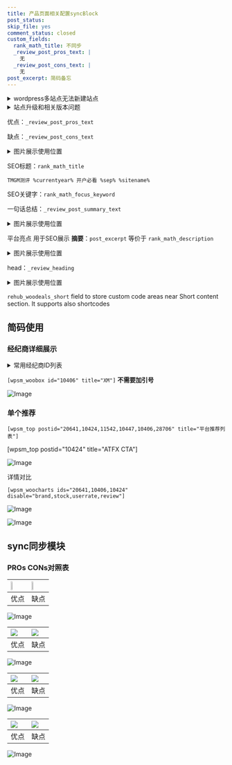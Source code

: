 ```yaml
---
title: 产品页面相关配置syncBlock
post_status: 
skip_file: yes
comment_status: closed
custom_fields:
  rank_math_title: 不同步
  _review_post_pros_text: |
    无
  _review_post_cons_text: |
    无
post_excerpt: 简码备忘
---
```

<details><summary>wordpress多站点无法新建站点</summary>

<li>和报错需要清理cookies一样的原因</li>
<li>wp-config.php里面<code>define( 'SUBDOMAIN_INSTALL', false );//子域名安装</code></li>
<li>新建子站点是用<code>define( 'SUBDOMAIN_INSTALL', true);//子域名安装</code> 完成以后，改成<code>false</code></li>
</details>

<details><summary>站点升级和相关版本问题</summary>

<p>wordpress：5.9.9
woocommerce：7.5.1
出现问题的地方：主题选项里面>><strong>Product layout >>compact style</strong></p>
<p>如何出现没有用过的字段 导致无法保存。先导出配置 然后进行修改，后面再次恢复即可。</p>
<p>出现部分字段无法显示时，需要返回默认布局后，对产品进行保存就好了。</p>
<p></p>
</details>

优点：`_review_post_pros_text`

缺点：`_review_post_cons_text`

<details><summary>图片展示使用位置</summary>

<img src="https://prod-files-secure.s3.us-west-2.amazonaws.com/39ed1227-6d7d-4570-be36-9ccd4a2c4241/f51d3d83-55d4-4bdf-9604-f37ec77ab556/Untitled.png?X-Amz-Algorithm=AWS4-HMAC-SHA256&X-Amz-Content-Sha256=UNSIGNED-PAYLOAD&X-Amz-Credential=ASIAZI2LB466XWPIXY4W%2F20250504%2Fus-west-2%2Fs3%2Faws4_request&X-Amz-Date=20250504T045523Z&X-Amz-Expires=3600&X-Amz-Security-Token=IQoJb3JpZ2luX2VjEGQaCXVzLXdlc3QtMiJGMEQCICOF7tFQ5y4ynDkmUtwkzmNPYoijAks0jTCz0cjPNGLgAiAB3RBda82d83c07rOIZxnusECqWvoU9JEHTy8KqvySAiqIBAj9%2F%2F%2F%2F%2F%2F%2F%2F%2F%2F8BEAAaDDYzNzQyMzE4MzgwNSIMFFgamcsG18J1t30GKtwDQik8Y4R%2FCT0PRmmKHBEVN%2FLrVPopc2jJT44zHSJsVjaMsZvXOX93vNdKsbu4rh2D0urNzF0NRD5XwrQD4x%2B96hprWtfSmaWGGlEv20dN%2F098jtvdzG4g2l1LP1%2FsSpQb8C93UDT0BNPAc%2FpJ7QxRd738sruL8THSsyuKqfNayziRTZHKwiMNlagOe2erSLMKfRy%2BdFT1lWekXNmisAB%2BzRIXspbmIg0QRcTkCEcoUu36QCaPZFBBfY%2Bk22oLd%2B6mlYoF9hN1jVOlZ6SADEgDQCOnJyI4wpiOI4E14rt%2F5tv9myGbte7NaH0CF7dCnJHcRD6qFElAIZ6U4Pam08BsjsdbkLqxJxlGVL%2Bu1kvs4EnJikH%2BMJst%2F47QaNP07Yp6WzUqIqlB6bejDd63dvGCDynFot0QIGK2vVIjbocAl4qRcveuOb2%2FXBtXexcZkGHDwBSblp2hi8DwyV2yhdkiyoblfxAjAiqYdArBSDleKlA3IWer2Duzzp0PR4u8fKR049yJXBfeeyUoMW%2Fok8RBPMR%2BD8Ia4R4Cqrc7HtQMuM8%2Fe103Xf6q0Jk1dtieqwWjTQLp34gQInl%2Fqj4yQv2dh3XdYm7di7LsORQ5c7BW8dYlDBp5uQNaJO2ryCEwt9DbwAY6pgFHSDdJFud00mSpNGukgu5h6xUjKvoJIQXdD0h0aUd5TRawawhcsN8nXSL7vD0wJMVY5jwCKbgmvQz5lIM2tiTjF49BDtxLIyNEsTwd53Lmbl8P5dMNq5FHLY5AZS4QrY1VFWDLQPNrI6rN9JT3Im7Ea9Wmcn8DAQW7HSyfhkLR8%2BSl%2FAnTs5Gq7Yl2d3w5JN9rJZWz9Gg3iThH40WbmvAqFxhd7VZs&X-Amz-Signature=3bea93fbde400227383acae64e2c411ff7f3daba17663102cc547fc4100e5f68&X-Amz-SignedHeaders=host&x-id=GetObject" alt="Image">
</details>

SEO标题：`rank_math_title`

`TMGM测评 %currentyear% 开户必看 %sep% %sitename%`

SEO关键字：`rank_math_focus_keyword`

一句话总结：`_review_post_summary_text`

<details><summary>图片展示使用位置</summary>

<img src="https://prod-files-secure.s3.us-west-2.amazonaws.com/39ed1227-6d7d-4570-be36-9ccd4a2c4241/4b96a922-296c-4f4e-8630-d1c870cbce01/Untitled.png?X-Amz-Algorithm=AWS4-HMAC-SHA256&X-Amz-Content-Sha256=UNSIGNED-PAYLOAD&X-Amz-Credential=ASIAZI2LB46666UCA5LU%2F20250504%2Fus-west-2%2Fs3%2Faws4_request&X-Amz-Date=20250504T045524Z&X-Amz-Expires=3600&X-Amz-Security-Token=IQoJb3JpZ2luX2VjEGQaCXVzLXdlc3QtMiJHMEUCICI%2FuuUSYPTzMMJvp89zMCj6qvchGiIxJE%2FYwGaUCLJuAiEAg95IrtFGGJYoacExi%2BzUg0PUW7w1kCqVnEyLeGyuLhwqiAQI%2Ff%2F%2F%2F%2F%2F%2F%2F%2F%2F%2FARAAGgw2Mzc0MjMxODM4MDUiDD26Zyw4FIVzrxKHYyrcAzBMYfpIdwst4Mlbxf6ZS311lS0XUBGYEWLjq1mMtNt5%2FFlvTDU2jyrQoQfAMxdAtT2X6rTmKdSEKgX5BnxT6rf3CHLPjowzRtKrzply74HEiFtevQGd%2FYre2f8WVBw7P21iuJ5HhgMKiuAhpQO6WTcIYYL51L63AAsv%2BsAteCzRW8X9yJvNTt9GLEIll9hGGZUnd65xqqE%2FBUrCj20cq51GdPLDOr90nPKO1aMCr83GKdwutKpr2js1DjunvGUSGXmvrv%2BdCahva4SG8%2FVGVDp9zqPz1u621glAEtkqhGH1T8VVqXho9NOD9gHU4vjFmoUlYOWTi5OhiZpqvCGQ2VfnXMD6ZGO%2BQOnjL3%2BHLl6tO7CyMV%2Fk39Oj%2BratWbb7A3BEX%2BSZrGkZQUJH3UByc7WsH%2FgOA%2BtM4YrkeR1VIE3IH8JBiBAdddM%2FJ2UsCOAARWLAdCsyawD1atozWV2q1%2F47j%2BTGAL5vP40d6g8GUe4BAcwZeKY4TbpBdFmhmKKhHTXcTIPDVYbF3Y7rlG4uv6KcdaDAsCvhs7C%2BQUVdNle3B2kPglDnOe4jNZaESl6dc2JVzStnCSCyF5iDhOAaiZCcrObKqj0%2F%2BolAAPRIA0eHUey6nKzLQSC7hpXzMLrQ28AGOqUBoSCWosiZfly4g4MfLS0QYnygcPZZ%2BpFifMJBN%2B526%2BvgiBqzO%2Bia88lJ8eniYAYYM5lIMpvBrfbCMPdSwYR3KLIKhvsogUBDuyDZIoN8oYnrS9KcPJkAXfMq9gylmPEigiGAVEXS8IVisD4s8H54BEXC2YUrqla%2FlmToP5O5xTXv%2BRKZgGzgS0AugpyqekAW1WcpqAgrHI637gGOzdhX4aJgcbmd&X-Amz-Signature=fd57373dd2a8a025df10e8b404f8f865923a8276f2de6349644b70efbc4bf06b&X-Amz-SignedHeaders=host&x-id=GetObject" alt="Image">
</details>

平台亮点 用于SEO展示 **摘要**：`post_excerpt`  等价于 `rank_math_description`

<details><summary>图片展示使用位置</summary>

<img src="https://prod-files-secure.s3.us-west-2.amazonaws.com/39ed1227-6d7d-4570-be36-9ccd4a2c4241/1ee11f63-b60a-4dfe-a7a7-d58ff23b5d88/Untitled.png?X-Amz-Algorithm=AWS4-HMAC-SHA256&X-Amz-Content-Sha256=UNSIGNED-PAYLOAD&X-Amz-Credential=ASIAZI2LB466ZVL7SUIT%2F20250504%2Fus-west-2%2Fs3%2Faws4_request&X-Amz-Date=20250504T045524Z&X-Amz-Expires=3600&X-Amz-Security-Token=IQoJb3JpZ2luX2VjEGQaCXVzLXdlc3QtMiJGMEQCIGm6v%2BxDGMZ8sstqwyio532GlkJzH8%2B5K%2FAJbgPdGhFfAiB7yPWbO8vEBPlTSeSn3IAi63i6WoIkYtscypS0f8haMiqIBAj9%2F%2F%2F%2F%2F%2F%2F%2F%2F%2F8BEAAaDDYzNzQyMzE4MzgwNSIMjfXTGas35uUxGhEiKtwDtlNjV4i%2B4Avbj4lSWKTecB0yFwZxFtdG2%2Bqzzq4sSleH5U5Wn2F6%2BrN5hxKB8KTXP5nhZEpB78L7p5ZqAfJgajp%2BQ8Qd8M5GXAGEbvBAqrMjjCQoHbfOPHXigzCkS9kFDNvCfnGlnBpkMXBam%2FDeaFsYtgeK4r8B1ZcEGqcprGPMAIIG%2B7WUv%2Fpg7Fn2mfvAFOe%2BUrHflJ1YDKv0PIGmuiUGUpzy6vIonX3y6YSUmnmqVppw6nDTTGr4xJPZnSzIoXy%2BSV9WOHpQULlKqYVYah9DShg1HbU%2ButbRU%2BnmmRUO%2FZTgCjB5PinHkQh9gA4MvYZ2qMimSjARhOnn5Ynx3w3TcM5SBEJfLwqOTcOum4PgUp6s1ATJ83knQ99qo1LXxg0mi8oc8%2FyuqRbn7Zf8RZ7uNjzmBU07xagHWtfGAx3%2BWqUoq4iOcN3vAkk4nFDq05HODdPBFvbLQIh%2BHr3K1oJVAcs9lWxMCBknNx5FwKAyuLxNptOPP%2Frc0MGunNJRVC20bCbg4a3oZYbGLgHOlXaCcZbGCV3Y6pqkSk5rjIAW5oJdeoENn1Vm68Lxs6kdpSjJpDVHfU2Ov8kei9AWsiXSyvdGYWLoy4ir%2BvmRrILh5fejwihdDVeaa6kw%2BNDbwAY6pgHDEJpKhGVPcCI%2FWkpUMwtIdzHw5q2q4afu91b179fMLIEJtvKKA6vhveMIZWA%2FZy2lxDut4kWw1p3mXt0PgJXiyLoATJx6ETR5qAwJJyg%2FmDzS8Q4AAe1veRug69Ixp6CWg7UQZ8QQu28KZ5GO%2FojloE%2BtL3PM4CskSG5GH7xPOeoYYq1zkq7I9k14oiAs%2BBS8PtY0Xswt9pukUHTBtGpi8k9xYEqa&X-Amz-Signature=0e10f6b7a7d2f87f8ea4f1f5ee109eb8aadf4d858f1a7ef7e957e8f6587aaca2&X-Amz-SignedHeaders=host&x-id=GetObject" alt="Image">
<img src="https://prod-files-secure.s3.us-west-2.amazonaws.com/39ed1227-6d7d-4570-be36-9ccd4a2c4241/ad4118b5-78d8-4fbe-801e-3b29b5d99c01/Untitled.png?X-Amz-Algorithm=AWS4-HMAC-SHA256&X-Amz-Content-Sha256=UNSIGNED-PAYLOAD&X-Amz-Credential=ASIAZI2LB466ZVL7SUIT%2F20250504%2Fus-west-2%2Fs3%2Faws4_request&X-Amz-Date=20250504T045524Z&X-Amz-Expires=3600&X-Amz-Security-Token=IQoJb3JpZ2luX2VjEGQaCXVzLXdlc3QtMiJGMEQCIGm6v%2BxDGMZ8sstqwyio532GlkJzH8%2B5K%2FAJbgPdGhFfAiB7yPWbO8vEBPlTSeSn3IAi63i6WoIkYtscypS0f8haMiqIBAj9%2F%2F%2F%2F%2F%2F%2F%2F%2F%2F8BEAAaDDYzNzQyMzE4MzgwNSIMjfXTGas35uUxGhEiKtwDtlNjV4i%2B4Avbj4lSWKTecB0yFwZxFtdG2%2Bqzzq4sSleH5U5Wn2F6%2BrN5hxKB8KTXP5nhZEpB78L7p5ZqAfJgajp%2BQ8Qd8M5GXAGEbvBAqrMjjCQoHbfOPHXigzCkS9kFDNvCfnGlnBpkMXBam%2FDeaFsYtgeK4r8B1ZcEGqcprGPMAIIG%2B7WUv%2Fpg7Fn2mfvAFOe%2BUrHflJ1YDKv0PIGmuiUGUpzy6vIonX3y6YSUmnmqVppw6nDTTGr4xJPZnSzIoXy%2BSV9WOHpQULlKqYVYah9DShg1HbU%2ButbRU%2BnmmRUO%2FZTgCjB5PinHkQh9gA4MvYZ2qMimSjARhOnn5Ynx3w3TcM5SBEJfLwqOTcOum4PgUp6s1ATJ83knQ99qo1LXxg0mi8oc8%2FyuqRbn7Zf8RZ7uNjzmBU07xagHWtfGAx3%2BWqUoq4iOcN3vAkk4nFDq05HODdPBFvbLQIh%2BHr3K1oJVAcs9lWxMCBknNx5FwKAyuLxNptOPP%2Frc0MGunNJRVC20bCbg4a3oZYbGLgHOlXaCcZbGCV3Y6pqkSk5rjIAW5oJdeoENn1Vm68Lxs6kdpSjJpDVHfU2Ov8kei9AWsiXSyvdGYWLoy4ir%2BvmRrILh5fejwihdDVeaa6kw%2BNDbwAY6pgHDEJpKhGVPcCI%2FWkpUMwtIdzHw5q2q4afu91b179fMLIEJtvKKA6vhveMIZWA%2FZy2lxDut4kWw1p3mXt0PgJXiyLoATJx6ETR5qAwJJyg%2FmDzS8Q4AAe1veRug69Ixp6CWg7UQZ8QQu28KZ5GO%2FojloE%2BtL3PM4CskSG5GH7xPOeoYYq1zkq7I9k14oiAs%2BBS8PtY0Xswt9pukUHTBtGpi8k9xYEqa&X-Amz-Signature=c567470376a996bd67b9398bebc90285a1d5c63bcafc24956f5da904a3e8b322&X-Amz-SignedHeaders=host&x-id=GetObject" alt="Image">
<img src="https://prod-files-secure.s3.us-west-2.amazonaws.com/39ed1227-6d7d-4570-be36-9ccd4a2c4241/a38cf7c9-a79c-4b64-9e94-13589fe0758b/Untitled.png?X-Amz-Algorithm=AWS4-HMAC-SHA256&X-Amz-Content-Sha256=UNSIGNED-PAYLOAD&X-Amz-Credential=ASIAZI2LB466ZVL7SUIT%2F20250504%2Fus-west-2%2Fs3%2Faws4_request&X-Amz-Date=20250504T045524Z&X-Amz-Expires=3600&X-Amz-Security-Token=IQoJb3JpZ2luX2VjEGQaCXVzLXdlc3QtMiJGMEQCIGm6v%2BxDGMZ8sstqwyio532GlkJzH8%2B5K%2FAJbgPdGhFfAiB7yPWbO8vEBPlTSeSn3IAi63i6WoIkYtscypS0f8haMiqIBAj9%2F%2F%2F%2F%2F%2F%2F%2F%2F%2F8BEAAaDDYzNzQyMzE4MzgwNSIMjfXTGas35uUxGhEiKtwDtlNjV4i%2B4Avbj4lSWKTecB0yFwZxFtdG2%2Bqzzq4sSleH5U5Wn2F6%2BrN5hxKB8KTXP5nhZEpB78L7p5ZqAfJgajp%2BQ8Qd8M5GXAGEbvBAqrMjjCQoHbfOPHXigzCkS9kFDNvCfnGlnBpkMXBam%2FDeaFsYtgeK4r8B1ZcEGqcprGPMAIIG%2B7WUv%2Fpg7Fn2mfvAFOe%2BUrHflJ1YDKv0PIGmuiUGUpzy6vIonX3y6YSUmnmqVppw6nDTTGr4xJPZnSzIoXy%2BSV9WOHpQULlKqYVYah9DShg1HbU%2ButbRU%2BnmmRUO%2FZTgCjB5PinHkQh9gA4MvYZ2qMimSjARhOnn5Ynx3w3TcM5SBEJfLwqOTcOum4PgUp6s1ATJ83knQ99qo1LXxg0mi8oc8%2FyuqRbn7Zf8RZ7uNjzmBU07xagHWtfGAx3%2BWqUoq4iOcN3vAkk4nFDq05HODdPBFvbLQIh%2BHr3K1oJVAcs9lWxMCBknNx5FwKAyuLxNptOPP%2Frc0MGunNJRVC20bCbg4a3oZYbGLgHOlXaCcZbGCV3Y6pqkSk5rjIAW5oJdeoENn1Vm68Lxs6kdpSjJpDVHfU2Ov8kei9AWsiXSyvdGYWLoy4ir%2BvmRrILh5fejwihdDVeaa6kw%2BNDbwAY6pgHDEJpKhGVPcCI%2FWkpUMwtIdzHw5q2q4afu91b179fMLIEJtvKKA6vhveMIZWA%2FZy2lxDut4kWw1p3mXt0PgJXiyLoATJx6ETR5qAwJJyg%2FmDzS8Q4AAe1veRug69Ixp6CWg7UQZ8QQu28KZ5GO%2FojloE%2BtL3PM4CskSG5GH7xPOeoYYq1zkq7I9k14oiAs%2BBS8PtY0Xswt9pukUHTBtGpi8k9xYEqa&X-Amz-Signature=ca40f63a9c0019e024b73d6e0b224c3e137ef8c3cbd1211dd0f17005aa960472&X-Amz-SignedHeaders=host&x-id=GetObject" alt="Image">
<img src="https://prod-files-secure.s3.us-west-2.amazonaws.com/39ed1227-6d7d-4570-be36-9ccd4a2c4241/7da6fc1e-d2ac-42ae-8c75-cb5749aa18f6/Untitled.png?X-Amz-Algorithm=AWS4-HMAC-SHA256&X-Amz-Content-Sha256=UNSIGNED-PAYLOAD&X-Amz-Credential=ASIAZI2LB466ZVL7SUIT%2F20250504%2Fus-west-2%2Fs3%2Faws4_request&X-Amz-Date=20250504T045524Z&X-Amz-Expires=3600&X-Amz-Security-Token=IQoJb3JpZ2luX2VjEGQaCXVzLXdlc3QtMiJGMEQCIGm6v%2BxDGMZ8sstqwyio532GlkJzH8%2B5K%2FAJbgPdGhFfAiB7yPWbO8vEBPlTSeSn3IAi63i6WoIkYtscypS0f8haMiqIBAj9%2F%2F%2F%2F%2F%2F%2F%2F%2F%2F8BEAAaDDYzNzQyMzE4MzgwNSIMjfXTGas35uUxGhEiKtwDtlNjV4i%2B4Avbj4lSWKTecB0yFwZxFtdG2%2Bqzzq4sSleH5U5Wn2F6%2BrN5hxKB8KTXP5nhZEpB78L7p5ZqAfJgajp%2BQ8Qd8M5GXAGEbvBAqrMjjCQoHbfOPHXigzCkS9kFDNvCfnGlnBpkMXBam%2FDeaFsYtgeK4r8B1ZcEGqcprGPMAIIG%2B7WUv%2Fpg7Fn2mfvAFOe%2BUrHflJ1YDKv0PIGmuiUGUpzy6vIonX3y6YSUmnmqVppw6nDTTGr4xJPZnSzIoXy%2BSV9WOHpQULlKqYVYah9DShg1HbU%2ButbRU%2BnmmRUO%2FZTgCjB5PinHkQh9gA4MvYZ2qMimSjARhOnn5Ynx3w3TcM5SBEJfLwqOTcOum4PgUp6s1ATJ83knQ99qo1LXxg0mi8oc8%2FyuqRbn7Zf8RZ7uNjzmBU07xagHWtfGAx3%2BWqUoq4iOcN3vAkk4nFDq05HODdPBFvbLQIh%2BHr3K1oJVAcs9lWxMCBknNx5FwKAyuLxNptOPP%2Frc0MGunNJRVC20bCbg4a3oZYbGLgHOlXaCcZbGCV3Y6pqkSk5rjIAW5oJdeoENn1Vm68Lxs6kdpSjJpDVHfU2Ov8kei9AWsiXSyvdGYWLoy4ir%2BvmRrILh5fejwihdDVeaa6kw%2BNDbwAY6pgHDEJpKhGVPcCI%2FWkpUMwtIdzHw5q2q4afu91b179fMLIEJtvKKA6vhveMIZWA%2FZy2lxDut4kWw1p3mXt0PgJXiyLoATJx6ETR5qAwJJyg%2FmDzS8Q4AAe1veRug69Ixp6CWg7UQZ8QQu28KZ5GO%2FojloE%2BtL3PM4CskSG5GH7xPOeoYYq1zkq7I9k14oiAs%2BBS8PtY0Xswt9pukUHTBtGpi8k9xYEqa&X-Amz-Signature=39f237fb9a301766fb5a3da97c2286f91a9bd9222a4965810114c5e75e4b1041&X-Amz-SignedHeaders=host&x-id=GetObject" alt="Image">
<img src="https://prod-files-secure.s3.us-west-2.amazonaws.com/39ed1227-6d7d-4570-be36-9ccd4a2c4241/7e97f40a-eaee-47f5-b2f9-475f96808fa7/Untitled.png?X-Amz-Algorithm=AWS4-HMAC-SHA256&X-Amz-Content-Sha256=UNSIGNED-PAYLOAD&X-Amz-Credential=ASIAZI2LB466ZVL7SUIT%2F20250504%2Fus-west-2%2Fs3%2Faws4_request&X-Amz-Date=20250504T045524Z&X-Amz-Expires=3600&X-Amz-Security-Token=IQoJb3JpZ2luX2VjEGQaCXVzLXdlc3QtMiJGMEQCIGm6v%2BxDGMZ8sstqwyio532GlkJzH8%2B5K%2FAJbgPdGhFfAiB7yPWbO8vEBPlTSeSn3IAi63i6WoIkYtscypS0f8haMiqIBAj9%2F%2F%2F%2F%2F%2F%2F%2F%2F%2F8BEAAaDDYzNzQyMzE4MzgwNSIMjfXTGas35uUxGhEiKtwDtlNjV4i%2B4Avbj4lSWKTecB0yFwZxFtdG2%2Bqzzq4sSleH5U5Wn2F6%2BrN5hxKB8KTXP5nhZEpB78L7p5ZqAfJgajp%2BQ8Qd8M5GXAGEbvBAqrMjjCQoHbfOPHXigzCkS9kFDNvCfnGlnBpkMXBam%2FDeaFsYtgeK4r8B1ZcEGqcprGPMAIIG%2B7WUv%2Fpg7Fn2mfvAFOe%2BUrHflJ1YDKv0PIGmuiUGUpzy6vIonX3y6YSUmnmqVppw6nDTTGr4xJPZnSzIoXy%2BSV9WOHpQULlKqYVYah9DShg1HbU%2ButbRU%2BnmmRUO%2FZTgCjB5PinHkQh9gA4MvYZ2qMimSjARhOnn5Ynx3w3TcM5SBEJfLwqOTcOum4PgUp6s1ATJ83knQ99qo1LXxg0mi8oc8%2FyuqRbn7Zf8RZ7uNjzmBU07xagHWtfGAx3%2BWqUoq4iOcN3vAkk4nFDq05HODdPBFvbLQIh%2BHr3K1oJVAcs9lWxMCBknNx5FwKAyuLxNptOPP%2Frc0MGunNJRVC20bCbg4a3oZYbGLgHOlXaCcZbGCV3Y6pqkSk5rjIAW5oJdeoENn1Vm68Lxs6kdpSjJpDVHfU2Ov8kei9AWsiXSyvdGYWLoy4ir%2BvmRrILh5fejwihdDVeaa6kw%2BNDbwAY6pgHDEJpKhGVPcCI%2FWkpUMwtIdzHw5q2q4afu91b179fMLIEJtvKKA6vhveMIZWA%2FZy2lxDut4kWw1p3mXt0PgJXiyLoATJx6ETR5qAwJJyg%2FmDzS8Q4AAe1veRug69Ixp6CWg7UQZ8QQu28KZ5GO%2FojloE%2BtL3PM4CskSG5GH7xPOeoYYq1zkq7I9k14oiAs%2BBS8PtY0Xswt9pukUHTBtGpi8k9xYEqa&X-Amz-Signature=d38c3a5291bf54a36bd1a8c098cce07b9f040e2bdfbbf7e13fc48152c2100bf6&X-Amz-SignedHeaders=host&x-id=GetObject" alt="Image">
</details>

head：`_review_heading`

<details><summary>图片展示使用位置</summary>

<img src="https://prod-files-secure.s3.us-west-2.amazonaws.com/39ed1227-6d7d-4570-be36-9ccd4a2c4241/3a4650ad-9887-415c-889a-edd51fa54f27/Untitled.png?X-Amz-Algorithm=AWS4-HMAC-SHA256&X-Amz-Content-Sha256=UNSIGNED-PAYLOAD&X-Amz-Credential=ASIAZI2LB4667AG66UX3%2F20250504%2Fus-west-2%2Fs3%2Faws4_request&X-Amz-Date=20250504T045526Z&X-Amz-Expires=3600&X-Amz-Security-Token=IQoJb3JpZ2luX2VjEGQaCXVzLXdlc3QtMiJHMEUCIF2LYWVX0yK6dDBCA1TDgiOtNZaIhkOD%2BINwE1%2FPGSqkAiEApD%2Fo7VbGLdoEN9BJzs3X5gjf3ATxLvriywvNXSiEhPQqiAQI%2Ff%2F%2F%2F%2F%2F%2F%2F%2F%2F%2FARAAGgw2Mzc0MjMxODM4MDUiDDQMnWxqTM4P1uLTACrcA1qWB4Meof6LccOCKHi%2Bm9642buYJpaSAD8CgP3yZ2QbgS8NgNWeI2%2BZosrfjq5bu0GFhO5i77JIw7JSQtUKltGKkuX8MRVjMbHSe5ZMMiAudC4Mqw2cJAWwLnm1WTH4szTf6TJAyqw2%2B56Dix%2BinRG26MVGpBJoq0mDaiyUl20BSA8teUdMUBXBQYnYltQMa%2FkF%2FNGg%2FTwYP1ngRiWHV5pj34qkq0IZE0h28SA2gyW6vEBL%2FFwjBX35e52Tdnm2AndOYthRaLHjAYLbhPJPS3H2Iirk%2F8kTVYpVMywjKOAxpjnpu7TaxMwh8xDPJCEplOM9JrQY3gckQZGHXN7WMsOKW4P27moGZvAB7VkjA7A8u2s9oYn6ds0ao%2BwrF46hwBCPC9onqW8ozPIi76%2FUGrIrFl0A94jtTVsdpBB7v%2F%2B0CpLTEO%2Bc%2BdBbXsYlryY%2BuW0P3vqTxkQ%2F3M7oPQi2zaVZ8woA9FYKrc1W2A8fcBhMoSu5HaFytZjpibcbNBpHEDqF%2Fs5RbMpSl7Y7IFvjUTSXHY%2FLiK%2FCwKQ7n30L1yYVlZReAkX7hlGyX%2Bd1dOiRpWDufBPwEW4ztroxgRoF6iARSje%2BoYlurTLCmOomnHO71aIOlRcDkri%2FVczfMMbQ28AGOqUBzAVFMK06STv7fMnlJlvAmIT576ZoLMEuBEDXtqEN%2Bg92IRf4wv7k8tmE1BFh6%2FaUK%2BJfPFbmgRM5Rj4V4OBMzqwH1Cd3jUXoogDEH1m8fMt9KxM3Smf%2Bk5qiJsBuBM3AW7V%2FK%2FjDTIUdpo5KdaRUk3PKz4FIUVZCvbPEpRkt%2BcenE%2FoJLcLaonw1T3iEYNBcx6rXbPPR83h9734FcKoxMAB4OU7q&X-Amz-Signature=5427349f70748de67a3146db1e764a196ab709dd88eb30805c9555b8060ebfbc&X-Amz-SignedHeaders=host&x-id=GetObject" alt="Image">
</details>

`rehub_woodeals_short`	field to store custom code areas near Short content section. It supports also shortcodes



## 简码使用

### 经纪商详细展示

<details><summary>常用经纪商ID列表</summary>

<pre><code class="php">嘉盛 ===> 20641  [wpsm_woobox id="20641" title="嘉盛"]
易信easymarkets ===> 11542  [wpsm_woobox id="11542" title="易信easymarkets"]
ATFX外汇 ===> 10424  [wpsm_woobox id="10424" title="ATFX"]
XM ===> 10406  [wpsm_woobox id="10406" title="XM"]
TMGM ===> 29622  [wpsm_woobox id="29622" title="TMGM"]
HYCM ===> 10447  [wpsm_woobox id="10447" title="HYCM"]
fpmarkets澳福外汇 ===> 20639  [wpsm_woobox id="20639" title="fpmarkets澳福外汇"]</code></pre>
</details>

`[wpsm_woobox id="10406" title="XM"]` **不需要加引号**

![Image](https://prod-files-secure.s3.us-west-2.amazonaws.com/39ed1227-6d7d-4570-be36-9ccd4a2c4241/4f898f9d-0fa7-4e43-acd3-ac6bc7be575a/Untitled.png?X-Amz-Algorithm=AWS4-HMAC-SHA256&X-Amz-Content-Sha256=UNSIGNED-PAYLOAD&X-Amz-Credential=ASIAZI2LB466XVOOUP5X%2F20250504%2Fus-west-2%2Fs3%2Faws4_request&X-Amz-Date=20250504T045522Z&X-Amz-Expires=3600&X-Amz-Security-Token=IQoJb3JpZ2luX2VjEGQaCXVzLXdlc3QtMiJIMEYCIQCKUEEGgi%2Bmnv8QFDMYhpZLU6i7nE9g13vgxkVpzmRS9AIhAKiXZvTnKdAI7QW49ZcM8NYJ%2BFrOO2MiPwkllKejqrdZKogECP3%2F%2F%2F%2F%2F%2F%2F%2F%2F%2FwEQABoMNjM3NDIzMTgzODA1Igzd4Ha1T3T0PPh7C8Iq3APS7JD1J%2FcKfu8d1uLfXHK0oxJ8bC75xjzfLcf6Jovh9Ahg0hKny7Ul5P3vHj77zSrrp5BELUxv2vC0LNj2ouGmKjx5vrZ1iQqB%2FAy7phORCyI8YK94wcdAbbKB08t%2B6hs2SrVsDv%2BDXwX5U6Um0HWsXLxsDBQRP3k0oA9pWLiMJAJ7m2XMg%2F3cDyEiSToWnA2iXwz7pdaZBeKtN9H8J8bdxAKT%2BLhm7LvrN4hKCbnno%2FKlJaN%2BxmMomwiD%2Bp2mfuvgpxqahRyibaZRTzyVKpFJ4OkbvupqjsrNZzxWX2elxdEbv4wsYEuSIMgJMYNo8RKCtJyKgNqhP66fvCjyUqWswJLjnxGdos6vuhV4Uek%2FDRpN7lJHBMhrMqbYddJ%2FZsXwT5aouk9XG2Oht379KfcdBFxyPu%2FgFPTZqMxzm3Re%2FR41MhXVOOi6mOE6K7sF%2FpanVUnvmFDqGXRK1tMEht1kTdFgmkCPS28LJBq7zbGFZSmmatFm2%2BbABeidJSCMpEZ4Sv4JFY6rN%2Bu5CZFTPmPeLfb8XfRvQfCcQIlF2OMXIThRiY92GH4Ebbx9fW18IueFJXi7GWKre02mqx3uoDxy8k4SKhEybBGSqhLB4WaPcmI7GKdZF8R6D7zeHzC50NvABjqkAYX0p2Kt3KAwuZaBEj8QjfQLetq1E5Q0o1IcQLowoujMDNuCxndplu%2FAy3xvzBq71jQ1XcwLFh4tqWuvCqVql59hagFpstcznoKQHMxKc8f1gxd%2Fl5ImhOF80JhIr6ECV4rNV%2FHC0SkFpgieHcb1O23FPIQSTmXTc7rdSk%2BV0OSeSvDrduVg4MyStMTaFTDJKH1VolAZjIdNG70Q9B%2F99Y2Jsnby&X-Amz-Signature=176876b7bb2da5132f97070e0a925c4a80d03614d4fedc5fe9b15dc01fe29d3e&X-Amz-SignedHeaders=host&x-id=GetObject)

### 单个推荐
`[wpsm_top postid="20641,10424,11542,10447,10406,28706" title="平台推荐列表"]`

[wpsm_top postid="10424" title="ATFX CTA"]

![Image](https://prod-files-secure.s3.us-west-2.amazonaws.com/39ed1227-6d7d-4570-be36-9ccd4a2c4241/5ac620dc-51a8-48b6-b55d-91f47299193c/Untitled.png?X-Amz-Algorithm=AWS4-HMAC-SHA256&X-Amz-Content-Sha256=UNSIGNED-PAYLOAD&X-Amz-Credential=ASIAZI2LB466XVOOUP5X%2F20250504%2Fus-west-2%2Fs3%2Faws4_request&X-Amz-Date=20250504T045522Z&X-Amz-Expires=3600&X-Amz-Security-Token=IQoJb3JpZ2luX2VjEGQaCXVzLXdlc3QtMiJIMEYCIQCKUEEGgi%2Bmnv8QFDMYhpZLU6i7nE9g13vgxkVpzmRS9AIhAKiXZvTnKdAI7QW49ZcM8NYJ%2BFrOO2MiPwkllKejqrdZKogECP3%2F%2F%2F%2F%2F%2F%2F%2F%2F%2FwEQABoMNjM3NDIzMTgzODA1Igzd4Ha1T3T0PPh7C8Iq3APS7JD1J%2FcKfu8d1uLfXHK0oxJ8bC75xjzfLcf6Jovh9Ahg0hKny7Ul5P3vHj77zSrrp5BELUxv2vC0LNj2ouGmKjx5vrZ1iQqB%2FAy7phORCyI8YK94wcdAbbKB08t%2B6hs2SrVsDv%2BDXwX5U6Um0HWsXLxsDBQRP3k0oA9pWLiMJAJ7m2XMg%2F3cDyEiSToWnA2iXwz7pdaZBeKtN9H8J8bdxAKT%2BLhm7LvrN4hKCbnno%2FKlJaN%2BxmMomwiD%2Bp2mfuvgpxqahRyibaZRTzyVKpFJ4OkbvupqjsrNZzxWX2elxdEbv4wsYEuSIMgJMYNo8RKCtJyKgNqhP66fvCjyUqWswJLjnxGdos6vuhV4Uek%2FDRpN7lJHBMhrMqbYddJ%2FZsXwT5aouk9XG2Oht379KfcdBFxyPu%2FgFPTZqMxzm3Re%2FR41MhXVOOi6mOE6K7sF%2FpanVUnvmFDqGXRK1tMEht1kTdFgmkCPS28LJBq7zbGFZSmmatFm2%2BbABeidJSCMpEZ4Sv4JFY6rN%2Bu5CZFTPmPeLfb8XfRvQfCcQIlF2OMXIThRiY92GH4Ebbx9fW18IueFJXi7GWKre02mqx3uoDxy8k4SKhEybBGSqhLB4WaPcmI7GKdZF8R6D7zeHzC50NvABjqkAYX0p2Kt3KAwuZaBEj8QjfQLetq1E5Q0o1IcQLowoujMDNuCxndplu%2FAy3xvzBq71jQ1XcwLFh4tqWuvCqVql59hagFpstcznoKQHMxKc8f1gxd%2Fl5ImhOF80JhIr6ECV4rNV%2FHC0SkFpgieHcb1O23FPIQSTmXTc7rdSk%2BV0OSeSvDrduVg4MyStMTaFTDJKH1VolAZjIdNG70Q9B%2F99Y2Jsnby&X-Amz-Signature=b48eba980a8b3e5323cb61d826991a4791200528c16a450c33dbb69e0c944c8c&X-Amz-SignedHeaders=host&x-id=GetObject)

详情对比

`[wpsm_woocharts ids="20641,10406,10424" disable="brand,stock,userrate,review"]`

![Image](https://prod-files-secure.s3.us-west-2.amazonaws.com/39ed1227-6d7d-4570-be36-9ccd4a2c4241/bf3ba45f-b9f3-4295-8aef-b4a495fd25f4/Untitled.png?X-Amz-Algorithm=AWS4-HMAC-SHA256&X-Amz-Content-Sha256=UNSIGNED-PAYLOAD&X-Amz-Credential=ASIAZI2LB466XVOOUP5X%2F20250504%2Fus-west-2%2Fs3%2Faws4_request&X-Amz-Date=20250504T045522Z&X-Amz-Expires=3600&X-Amz-Security-Token=IQoJb3JpZ2luX2VjEGQaCXVzLXdlc3QtMiJIMEYCIQCKUEEGgi%2Bmnv8QFDMYhpZLU6i7nE9g13vgxkVpzmRS9AIhAKiXZvTnKdAI7QW49ZcM8NYJ%2BFrOO2MiPwkllKejqrdZKogECP3%2F%2F%2F%2F%2F%2F%2F%2F%2F%2FwEQABoMNjM3NDIzMTgzODA1Igzd4Ha1T3T0PPh7C8Iq3APS7JD1J%2FcKfu8d1uLfXHK0oxJ8bC75xjzfLcf6Jovh9Ahg0hKny7Ul5P3vHj77zSrrp5BELUxv2vC0LNj2ouGmKjx5vrZ1iQqB%2FAy7phORCyI8YK94wcdAbbKB08t%2B6hs2SrVsDv%2BDXwX5U6Um0HWsXLxsDBQRP3k0oA9pWLiMJAJ7m2XMg%2F3cDyEiSToWnA2iXwz7pdaZBeKtN9H8J8bdxAKT%2BLhm7LvrN4hKCbnno%2FKlJaN%2BxmMomwiD%2Bp2mfuvgpxqahRyibaZRTzyVKpFJ4OkbvupqjsrNZzxWX2elxdEbv4wsYEuSIMgJMYNo8RKCtJyKgNqhP66fvCjyUqWswJLjnxGdos6vuhV4Uek%2FDRpN7lJHBMhrMqbYddJ%2FZsXwT5aouk9XG2Oht379KfcdBFxyPu%2FgFPTZqMxzm3Re%2FR41MhXVOOi6mOE6K7sF%2FpanVUnvmFDqGXRK1tMEht1kTdFgmkCPS28LJBq7zbGFZSmmatFm2%2BbABeidJSCMpEZ4Sv4JFY6rN%2Bu5CZFTPmPeLfb8XfRvQfCcQIlF2OMXIThRiY92GH4Ebbx9fW18IueFJXi7GWKre02mqx3uoDxy8k4SKhEybBGSqhLB4WaPcmI7GKdZF8R6D7zeHzC50NvABjqkAYX0p2Kt3KAwuZaBEj8QjfQLetq1E5Q0o1IcQLowoujMDNuCxndplu%2FAy3xvzBq71jQ1XcwLFh4tqWuvCqVql59hagFpstcznoKQHMxKc8f1gxd%2Fl5ImhOF80JhIr6ECV4rNV%2FHC0SkFpgieHcb1O23FPIQSTmXTc7rdSk%2BV0OSeSvDrduVg4MyStMTaFTDJKH1VolAZjIdNG70Q9B%2F99Y2Jsnby&X-Amz-Signature=ad905c647d4f3f09f148eadce1d9487b828ace44a46a58693de8af987dfb965f&X-Amz-SignedHeaders=host&x-id=GetObject)

![Image](https://prod-files-secure.s3.us-west-2.amazonaws.com/39ed1227-6d7d-4570-be36-9ccd4a2c4241/30bc56ef-f383-4b48-9768-2ebc9e436ec0/Untitled.png?X-Amz-Algorithm=AWS4-HMAC-SHA256&X-Amz-Content-Sha256=UNSIGNED-PAYLOAD&X-Amz-Credential=ASIAZI2LB466XVOOUP5X%2F20250504%2Fus-west-2%2Fs3%2Faws4_request&X-Amz-Date=20250504T045522Z&X-Amz-Expires=3600&X-Amz-Security-Token=IQoJb3JpZ2luX2VjEGQaCXVzLXdlc3QtMiJIMEYCIQCKUEEGgi%2Bmnv8QFDMYhpZLU6i7nE9g13vgxkVpzmRS9AIhAKiXZvTnKdAI7QW49ZcM8NYJ%2BFrOO2MiPwkllKejqrdZKogECP3%2F%2F%2F%2F%2F%2F%2F%2F%2F%2FwEQABoMNjM3NDIzMTgzODA1Igzd4Ha1T3T0PPh7C8Iq3APS7JD1J%2FcKfu8d1uLfXHK0oxJ8bC75xjzfLcf6Jovh9Ahg0hKny7Ul5P3vHj77zSrrp5BELUxv2vC0LNj2ouGmKjx5vrZ1iQqB%2FAy7phORCyI8YK94wcdAbbKB08t%2B6hs2SrVsDv%2BDXwX5U6Um0HWsXLxsDBQRP3k0oA9pWLiMJAJ7m2XMg%2F3cDyEiSToWnA2iXwz7pdaZBeKtN9H8J8bdxAKT%2BLhm7LvrN4hKCbnno%2FKlJaN%2BxmMomwiD%2Bp2mfuvgpxqahRyibaZRTzyVKpFJ4OkbvupqjsrNZzxWX2elxdEbv4wsYEuSIMgJMYNo8RKCtJyKgNqhP66fvCjyUqWswJLjnxGdos6vuhV4Uek%2FDRpN7lJHBMhrMqbYddJ%2FZsXwT5aouk9XG2Oht379KfcdBFxyPu%2FgFPTZqMxzm3Re%2FR41MhXVOOi6mOE6K7sF%2FpanVUnvmFDqGXRK1tMEht1kTdFgmkCPS28LJBq7zbGFZSmmatFm2%2BbABeidJSCMpEZ4Sv4JFY6rN%2Bu5CZFTPmPeLfb8XfRvQfCcQIlF2OMXIThRiY92GH4Ebbx9fW18IueFJXi7GWKre02mqx3uoDxy8k4SKhEybBGSqhLB4WaPcmI7GKdZF8R6D7zeHzC50NvABjqkAYX0p2Kt3KAwuZaBEj8QjfQLetq1E5Q0o1IcQLowoujMDNuCxndplu%2FAy3xvzBq71jQ1XcwLFh4tqWuvCqVql59hagFpstcznoKQHMxKc8f1gxd%2Fl5ImhOF80JhIr6ECV4rNV%2FHC0SkFpgieHcb1O23FPIQSTmXTc7rdSk%2BV0OSeSvDrduVg4MyStMTaFTDJKH1VolAZjIdNG70Q9B%2F99Y2Jsnby&X-Amz-Signature=704f7c64474cb59901b2abd5c30e23f3928e6fa840365b40e1307f53bebaa29f&X-Amz-SignedHeaders=host&x-id=GetObject)

## sync同步模块

### PROs CONs对照表

| <img src="https://cdn.ifttt.fun/gh/jarlin8/OSS@main/icons/customize/pros.svg" height="auto" width="37.3%"> | <img src="https://cdn.ifttt.fun/gh/jarlin8/OSS@main/icons/customize/cons.svg" height="auto" width="28.8%"> |
| :--- | :--- |
| 优点 | 缺点 |

![Image](https://prod-files-secure.s3.us-west-2.amazonaws.com/39ed1227-6d7d-4570-be36-9ccd4a2c4241/8742b755-dfb5-4004-9a5f-d6e561664bd8/Untitled.png?X-Amz-Algorithm=AWS4-HMAC-SHA256&X-Amz-Content-Sha256=UNSIGNED-PAYLOAD&X-Amz-Credential=ASIAZI2LB466XVOOUP5X%2F20250504%2Fus-west-2%2Fs3%2Faws4_request&X-Amz-Date=20250504T045522Z&X-Amz-Expires=3600&X-Amz-Security-Token=IQoJb3JpZ2luX2VjEGQaCXVzLXdlc3QtMiJIMEYCIQCKUEEGgi%2Bmnv8QFDMYhpZLU6i7nE9g13vgxkVpzmRS9AIhAKiXZvTnKdAI7QW49ZcM8NYJ%2BFrOO2MiPwkllKejqrdZKogECP3%2F%2F%2F%2F%2F%2F%2F%2F%2F%2FwEQABoMNjM3NDIzMTgzODA1Igzd4Ha1T3T0PPh7C8Iq3APS7JD1J%2FcKfu8d1uLfXHK0oxJ8bC75xjzfLcf6Jovh9Ahg0hKny7Ul5P3vHj77zSrrp5BELUxv2vC0LNj2ouGmKjx5vrZ1iQqB%2FAy7phORCyI8YK94wcdAbbKB08t%2B6hs2SrVsDv%2BDXwX5U6Um0HWsXLxsDBQRP3k0oA9pWLiMJAJ7m2XMg%2F3cDyEiSToWnA2iXwz7pdaZBeKtN9H8J8bdxAKT%2BLhm7LvrN4hKCbnno%2FKlJaN%2BxmMomwiD%2Bp2mfuvgpxqahRyibaZRTzyVKpFJ4OkbvupqjsrNZzxWX2elxdEbv4wsYEuSIMgJMYNo8RKCtJyKgNqhP66fvCjyUqWswJLjnxGdos6vuhV4Uek%2FDRpN7lJHBMhrMqbYddJ%2FZsXwT5aouk9XG2Oht379KfcdBFxyPu%2FgFPTZqMxzm3Re%2FR41MhXVOOi6mOE6K7sF%2FpanVUnvmFDqGXRK1tMEht1kTdFgmkCPS28LJBq7zbGFZSmmatFm2%2BbABeidJSCMpEZ4Sv4JFY6rN%2Bu5CZFTPmPeLfb8XfRvQfCcQIlF2OMXIThRiY92GH4Ebbx9fW18IueFJXi7GWKre02mqx3uoDxy8k4SKhEybBGSqhLB4WaPcmI7GKdZF8R6D7zeHzC50NvABjqkAYX0p2Kt3KAwuZaBEj8QjfQLetq1E5Q0o1IcQLowoujMDNuCxndplu%2FAy3xvzBq71jQ1XcwLFh4tqWuvCqVql59hagFpstcznoKQHMxKc8f1gxd%2Fl5ImhOF80JhIr6ECV4rNV%2FHC0SkFpgieHcb1O23FPIQSTmXTc7rdSk%2BV0OSeSvDrduVg4MyStMTaFTDJKH1VolAZjIdNG70Q9B%2F99Y2Jsnby&X-Amz-Signature=9583e76ae549051977ec3ea92490143f71e938bf01933e443c940009f1170cb5&X-Amz-SignedHeaders=host&x-id=GetObject)

| <img src="https://cdn.ifttt.fun/gh/jarlin8/OSS@main/icons/customize/pros1.svg" height="auto"> | <img src="https://cdn.ifttt.fun/gh/jarlin8/OSS@main/icons/customize/cons1.svg" height="auto"> |
| :--- | :--- |
| 优点 | 缺点 |

![Image](https://prod-files-secure.s3.us-west-2.amazonaws.com/39ed1227-6d7d-4570-be36-9ccd4a2c4241/806358f8-c9c4-4e17-bb35-c6c76a5397a5/Untitled.png?X-Amz-Algorithm=AWS4-HMAC-SHA256&X-Amz-Content-Sha256=UNSIGNED-PAYLOAD&X-Amz-Credential=ASIAZI2LB466XVOOUP5X%2F20250504%2Fus-west-2%2Fs3%2Faws4_request&X-Amz-Date=20250504T045522Z&X-Amz-Expires=3600&X-Amz-Security-Token=IQoJb3JpZ2luX2VjEGQaCXVzLXdlc3QtMiJIMEYCIQCKUEEGgi%2Bmnv8QFDMYhpZLU6i7nE9g13vgxkVpzmRS9AIhAKiXZvTnKdAI7QW49ZcM8NYJ%2BFrOO2MiPwkllKejqrdZKogECP3%2F%2F%2F%2F%2F%2F%2F%2F%2F%2FwEQABoMNjM3NDIzMTgzODA1Igzd4Ha1T3T0PPh7C8Iq3APS7JD1J%2FcKfu8d1uLfXHK0oxJ8bC75xjzfLcf6Jovh9Ahg0hKny7Ul5P3vHj77zSrrp5BELUxv2vC0LNj2ouGmKjx5vrZ1iQqB%2FAy7phORCyI8YK94wcdAbbKB08t%2B6hs2SrVsDv%2BDXwX5U6Um0HWsXLxsDBQRP3k0oA9pWLiMJAJ7m2XMg%2F3cDyEiSToWnA2iXwz7pdaZBeKtN9H8J8bdxAKT%2BLhm7LvrN4hKCbnno%2FKlJaN%2BxmMomwiD%2Bp2mfuvgpxqahRyibaZRTzyVKpFJ4OkbvupqjsrNZzxWX2elxdEbv4wsYEuSIMgJMYNo8RKCtJyKgNqhP66fvCjyUqWswJLjnxGdos6vuhV4Uek%2FDRpN7lJHBMhrMqbYddJ%2FZsXwT5aouk9XG2Oht379KfcdBFxyPu%2FgFPTZqMxzm3Re%2FR41MhXVOOi6mOE6K7sF%2FpanVUnvmFDqGXRK1tMEht1kTdFgmkCPS28LJBq7zbGFZSmmatFm2%2BbABeidJSCMpEZ4Sv4JFY6rN%2Bu5CZFTPmPeLfb8XfRvQfCcQIlF2OMXIThRiY92GH4Ebbx9fW18IueFJXi7GWKre02mqx3uoDxy8k4SKhEybBGSqhLB4WaPcmI7GKdZF8R6D7zeHzC50NvABjqkAYX0p2Kt3KAwuZaBEj8QjfQLetq1E5Q0o1IcQLowoujMDNuCxndplu%2FAy3xvzBq71jQ1XcwLFh4tqWuvCqVql59hagFpstcznoKQHMxKc8f1gxd%2Fl5ImhOF80JhIr6ECV4rNV%2FHC0SkFpgieHcb1O23FPIQSTmXTc7rdSk%2BV0OSeSvDrduVg4MyStMTaFTDJKH1VolAZjIdNG70Q9B%2F99Y2Jsnby&X-Amz-Signature=ea634585834189e3ec863651fba03cedf2b59d19380fb744b8180b31854072c7&X-Amz-SignedHeaders=host&x-id=GetObject)

| <img src="https://cdn.ifttt.fun/gh/jarlin8/OSS@main/icons/customize/pros2.svg" height="auto"> | <img src="https://cdn.ifttt.fun/gh/jarlin8/OSS@main/icons/customize/cons2.svg" height="auto"> |
| :--- | :--- |
| 优点 | 缺点 |

![Image](https://prod-files-secure.s3.us-west-2.amazonaws.com/39ed1227-6d7d-4570-be36-9ccd4a2c4241/a9245ec9-70dd-4005-b534-0d54315fc5f3/Untitled.png?X-Amz-Algorithm=AWS4-HMAC-SHA256&X-Amz-Content-Sha256=UNSIGNED-PAYLOAD&X-Amz-Credential=ASIAZI2LB466XVOOUP5X%2F20250504%2Fus-west-2%2Fs3%2Faws4_request&X-Amz-Date=20250504T045522Z&X-Amz-Expires=3600&X-Amz-Security-Token=IQoJb3JpZ2luX2VjEGQaCXVzLXdlc3QtMiJIMEYCIQCKUEEGgi%2Bmnv8QFDMYhpZLU6i7nE9g13vgxkVpzmRS9AIhAKiXZvTnKdAI7QW49ZcM8NYJ%2BFrOO2MiPwkllKejqrdZKogECP3%2F%2F%2F%2F%2F%2F%2F%2F%2F%2FwEQABoMNjM3NDIzMTgzODA1Igzd4Ha1T3T0PPh7C8Iq3APS7JD1J%2FcKfu8d1uLfXHK0oxJ8bC75xjzfLcf6Jovh9Ahg0hKny7Ul5P3vHj77zSrrp5BELUxv2vC0LNj2ouGmKjx5vrZ1iQqB%2FAy7phORCyI8YK94wcdAbbKB08t%2B6hs2SrVsDv%2BDXwX5U6Um0HWsXLxsDBQRP3k0oA9pWLiMJAJ7m2XMg%2F3cDyEiSToWnA2iXwz7pdaZBeKtN9H8J8bdxAKT%2BLhm7LvrN4hKCbnno%2FKlJaN%2BxmMomwiD%2Bp2mfuvgpxqahRyibaZRTzyVKpFJ4OkbvupqjsrNZzxWX2elxdEbv4wsYEuSIMgJMYNo8RKCtJyKgNqhP66fvCjyUqWswJLjnxGdos6vuhV4Uek%2FDRpN7lJHBMhrMqbYddJ%2FZsXwT5aouk9XG2Oht379KfcdBFxyPu%2FgFPTZqMxzm3Re%2FR41MhXVOOi6mOE6K7sF%2FpanVUnvmFDqGXRK1tMEht1kTdFgmkCPS28LJBq7zbGFZSmmatFm2%2BbABeidJSCMpEZ4Sv4JFY6rN%2Bu5CZFTPmPeLfb8XfRvQfCcQIlF2OMXIThRiY92GH4Ebbx9fW18IueFJXi7GWKre02mqx3uoDxy8k4SKhEybBGSqhLB4WaPcmI7GKdZF8R6D7zeHzC50NvABjqkAYX0p2Kt3KAwuZaBEj8QjfQLetq1E5Q0o1IcQLowoujMDNuCxndplu%2FAy3xvzBq71jQ1XcwLFh4tqWuvCqVql59hagFpstcznoKQHMxKc8f1gxd%2Fl5ImhOF80JhIr6ECV4rNV%2FHC0SkFpgieHcb1O23FPIQSTmXTc7rdSk%2BV0OSeSvDrduVg4MyStMTaFTDJKH1VolAZjIdNG70Q9B%2F99Y2Jsnby&X-Amz-Signature=8f0f54719ec293fbe90e4aa1dbba6b0b584e16af2f336d191bc2289f4fb990cd&X-Amz-SignedHeaders=host&x-id=GetObject)

| <img src="https://cdn.ifttt.fun/gh/jarlin8/OSS@main/icons/customize/pros3.svg" height="auto"> | <img src="https://cdn.ifttt.fun/gh/jarlin8/OSS@main/icons/customize/cons3.svg" height="auto"> |
| :--- | :--- |
| 优点 | 缺点 |

![Image](https://prod-files-secure.s3.us-west-2.amazonaws.com/39ed1227-6d7d-4570-be36-9ccd4a2c4241/e1e580a2-2e5c-4780-9ff4-19c318fc2284/Untitled.png?X-Amz-Algorithm=AWS4-HMAC-SHA256&X-Amz-Content-Sha256=UNSIGNED-PAYLOAD&X-Amz-Credential=ASIAZI2LB466XVOOUP5X%2F20250504%2Fus-west-2%2Fs3%2Faws4_request&X-Amz-Date=20250504T045522Z&X-Amz-Expires=3600&X-Amz-Security-Token=IQoJb3JpZ2luX2VjEGQaCXVzLXdlc3QtMiJIMEYCIQCKUEEGgi%2Bmnv8QFDMYhpZLU6i7nE9g13vgxkVpzmRS9AIhAKiXZvTnKdAI7QW49ZcM8NYJ%2BFrOO2MiPwkllKejqrdZKogECP3%2F%2F%2F%2F%2F%2F%2F%2F%2F%2FwEQABoMNjM3NDIzMTgzODA1Igzd4Ha1T3T0PPh7C8Iq3APS7JD1J%2FcKfu8d1uLfXHK0oxJ8bC75xjzfLcf6Jovh9Ahg0hKny7Ul5P3vHj77zSrrp5BELUxv2vC0LNj2ouGmKjx5vrZ1iQqB%2FAy7phORCyI8YK94wcdAbbKB08t%2B6hs2SrVsDv%2BDXwX5U6Um0HWsXLxsDBQRP3k0oA9pWLiMJAJ7m2XMg%2F3cDyEiSToWnA2iXwz7pdaZBeKtN9H8J8bdxAKT%2BLhm7LvrN4hKCbnno%2FKlJaN%2BxmMomwiD%2Bp2mfuvgpxqahRyibaZRTzyVKpFJ4OkbvupqjsrNZzxWX2elxdEbv4wsYEuSIMgJMYNo8RKCtJyKgNqhP66fvCjyUqWswJLjnxGdos6vuhV4Uek%2FDRpN7lJHBMhrMqbYddJ%2FZsXwT5aouk9XG2Oht379KfcdBFxyPu%2FgFPTZqMxzm3Re%2FR41MhXVOOi6mOE6K7sF%2FpanVUnvmFDqGXRK1tMEht1kTdFgmkCPS28LJBq7zbGFZSmmatFm2%2BbABeidJSCMpEZ4Sv4JFY6rN%2Bu5CZFTPmPeLfb8XfRvQfCcQIlF2OMXIThRiY92GH4Ebbx9fW18IueFJXi7GWKre02mqx3uoDxy8k4SKhEybBGSqhLB4WaPcmI7GKdZF8R6D7zeHzC50NvABjqkAYX0p2Kt3KAwuZaBEj8QjfQLetq1E5Q0o1IcQLowoujMDNuCxndplu%2FAy3xvzBq71jQ1XcwLFh4tqWuvCqVql59hagFpstcznoKQHMxKc8f1gxd%2Fl5ImhOF80JhIr6ECV4rNV%2FHC0SkFpgieHcb1O23FPIQSTmXTc7rdSk%2BV0OSeSvDrduVg4MyStMTaFTDJKH1VolAZjIdNG70Q9B%2F99Y2Jsnby&X-Amz-Signature=8de86746d38a4abc29d785d01ec3eb59e06278dafb468630ecb4f2cf82e8b307&X-Amz-SignedHeaders=host&x-id=GetObject)